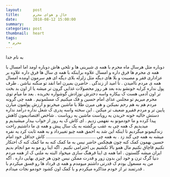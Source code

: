 ```yaml
---
layout:     post
title:      حال و هوای محرم
date:       2018-08-12 15:00:00
summary:    
categories: post
thumbnail:  heart
tags:
 - محرم
---
```

به نام خدا

دوباره مثل هرسال ماه محرم با همه ی شیرینی ها و تلخی هاش دوباره اومد  اما امسال  با همه ی محرم ها فرق داره و امسال علاوه براینکه با همه ی سال ها فرق داره علاوه بر عزاداری  فقر و مصیبت  و بلا های دیگه مثل زلزله بلای دیگه ای هم سرمون اومده امسال همه ی مردم ناامیدن . نا امید از زندگی . حاضرن بمیرن اما انقد تو منگنه نباشن . طرف پول نداره کرایه خونشو بده بعد هر روز محصولات غذایی گرون تر میشه  یا از اون بد بخت تر اون آدمی هست ک بیکاره واسه دخترش نوزادش گوشواره نخریده . بعد ما میام توی محرم میریم تو مجلس عذای امام حسین و فک میکنیم ک مسلمونیم . 
همه چی گرونه مردم هم به هم رحم نمیکنن و هی میرن طلا یا ماشین میخرنو و ارزش پولمون میارن پایین تر و مردم فقیرو ضعیف تر میکنن . این سخته واسه پدری ک شغل نداره درامد نداره  دستش خالیه خونه خریدن یه رویاست ماشین یه رویاست . 
شاخص اقتصادیمون کاهش پیدا کرده و ما خودمونو به نفهمی زدیم . ای کاش ک یه روز از خواب بیدار میشیدیم و میدیدیم ک همه چی به عقب برگشته به یک سال پیش  و همه ی ما داشتیم راحت زندگیمونو میگردیم  تا اینکه این شد یه احمق همه چیو تغییرداد و به همه ثابت کرد یه نفره میشه به همه چی گند زد .
به همه چی .......................................
کاش حداقل خود امام حسین بهمون کمک کنه چون هیچکس حاضر نیس به ما کمک کنه 
به ما کمک کنه ک احتکار نکنیم  قاچاق نکنیم مال همو بالا نکشیم  بی احترامی نکنیم . اگه اینا رو مو به مو انجام بدیم ایران میشه گلستون . 
اما همه ی اینا فرهنگ سازی میخواد البته به ملتی ک از همه مردم دنیا گرگ ترن و خود این بدون زور و قدرت ممکن نیس چون هر چیزی بهایی داره . اگه من یه مسعول بودم ک قدرتی داشتم  میومدم و همه ی قرداد ها رو فسق میکردم با قدرتمند تر از خودم مذاکره میکردم و با کمک اون کشود خودمو نجات میدادم .
